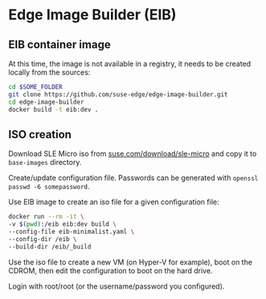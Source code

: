 # Edge Image Builder (EIB)

## EIB container image

At this time, the image is not available in a registry, it needs to be created locally from the sources:

```bash
cd $SOME_FOLDER
git clone https://github.com/suse-edge/edge-image-builder.git
cd edge-image-builder
docker build -t eib:dev .
```

## ISO creation

Download SLE Micro iso from [suse.com/download/sle-micro](https://www.suse.com/download/sle-micro/) and copy it to `base-images` directory.

Create/update configuration file. Passwords can be generated with `openssl passwd -6 somepassword`.

Use EIB image to create an iso file for a given configuration file:

```bash
docker run --rm -it \
-v $(pwd):/eib eib:dev build \
--config-file eib-minimalist.yaml \
--config-dir /eib \
--build-dir /eib/_build
```

Use the iso file to create a new VM (on Hyper-V for example), boot on the CDROM, then edit the configuration to boot on the hard drive.

Login with root/root (or the username/password you configured).
